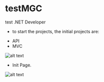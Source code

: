 # testMGC
test .NET Developer

- to start the projects, the initial projects are:

* API
* MVC

![alt text](https://user-images.githubusercontent.com/46332111/50638029-401a0180-0f2a-11e9-89de-43f4461e038c.jpg)

- Init Page.

![alt text](https://user-images.githubusercontent.com/46332111/50638154-b4ed3b80-0f2a-11e9-9302-7c29c72b17b8.jpg)

